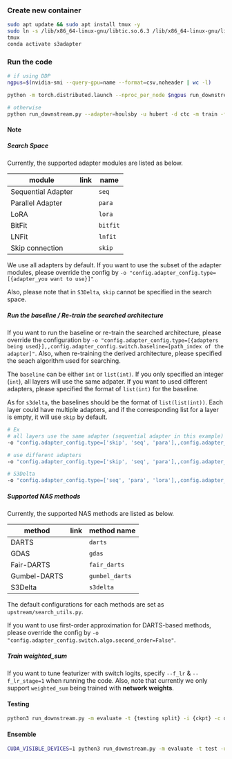 ### Create new container

```bash
sudo apt update && sudo apt install tmux -y
sudo ln -s /lib/x86_64-linux-gnu/libtic.so.6.3 /lib/x86_64-linux-gnu/libtinfow.so.6
tmux
conda activate s3adapter
```

### Run the code

```bash
# if using DDP
ngpus=$(nvidia-smi --query-gpu=name --format=csv,noheader | wc -l)

python -m torch.distributed.launch --nproc_per_node $ngpus run_downstream.py --adapter=houlsby -u hubert -d ctc -m train -f -n {exp dir name} -uac upstream/adapterConfig.yaml -c downstream/ctc/libriphone.yaml --ngpu ${ngpus} --online -o "config.runner.gradient_accumulate_steps={original_steps / ngpus}" --stage1_ratio=0.5

# otherwise
python run_downstream.py --adapter=houlsby -u hubert -d ctc -m train -f -n {exp_dir_name} -uac upstream/adapterConfig.yaml -c downstream/ctc/libriphone.yaml --online -o "config.adapter_config.type={your_search_space}" --stage1_ratio={steps_for_searching} --search_algo={NAS methods}
```

#### Note

##### Search Space

Currently, the supported adapter modules are listed as below.

| module | link | name |
|-|-|-|
| Sequential Adapter | | `seq`|
| Parallel Adapter | | `para`|
| LoRA | | `lora` |
| BitFit | | `bitfit` |
| LNFit | | `lnfit` |
| Skip connection || `skip` |

We use all adapters by default. If you want to use the subset of the adapter modules, please override the config by `-o "config.adapter_config.type=[{adapter_you want to use}]"`

Also, please note that in `S3Delta`, `skip` cannot be specified in the search space.

##### Run the baseline / Re-train the searched architecture

If you want to run the baseline or re-train the searched architecture, please override the configuration by `-o "config.adapter_config.type=[{adapters being used}],,config.adapter_config.switch.baseline=[path_index of the adapter]"`. Also, when re-training the derived architecture, please specified the seach algorithm used for searching.

The `baseline` can be either `int` or `list(int)`. If you only specified an integer (`int`), all layers will use the same adpater. If you want to used different adapters, please specified the format of `list(int)` for the baseline.

As for `s3delta`, the baselines should be the format of `list(list(int))`. Each layer could have multiple adapters, and if the corresponding list for a layer is empty, it will use `skip` by default.

```bash
# Ex
# all layers use the same adapter (sequential adapter in this example)
-o "config.adapter_config.type=['skip', 'seq', 'para'],,config.adapter_config.switch.baseline=1"

# use different adapters
-o "config.adapter_config.type=['skip', 'seq', 'para'],,config.adapter_config.switch.baseline=[0, 1, 2, 0, 0, 1, 1, 2, 2, 0, 1, 2]"

# S3Delta
-o "config.adapter_config.type=['seq', 'para', 'lora'],,config.adapter_config.switch.baseline=[[0, 1], [], [0, 2], [1], [0, 2], [], [1], [0, 2], [2], [], [1, 2], [1]]"
```

##### Supported NAS methods

Currently, the supported NAS methods are listed as below.

| method | link | method name |
|-|-|-|
| DARTS || `darts` |
| GDAS || `gdas`|
| Fair-DARTS || `fair_darts`|
| Gumbel-DARTS || `gumbel_darts`|
| S3Delta || `s3delta`|

The default configurations for each methods are set as `upstream/search_utils.py`.

If you want to use first-order approximation for DARTS-based methods, please override the config by `-o "config.adapter_config.switch.algo.second_order=False"`.

##### Train weighted_sum
If you want to tune featurizer with switch logits, specify `--f_lr` & `--f_lr_stage=1` when running the code. Also, note that currently we only support `weighted_sum` being trained with **network weights**.

#### Testing

```bash
python3 run_downstream.py -m evaluate -t {testing split} -i {ckpt} -c downstream/ctc/libriphone.yaml --adapter=houlsby -u hubert -d ctc -uac upstream/adapterConfig.yaml -n {exp name}
```

#### Ensemble

```bash
CUDA_VISIBLE_DEVICES=1 python3 run_downstream.py -m evaluate -t test -u wav2vec2 -d ctc -f -n test -o "config.adapter_config.type=['seq', 'para', 'lora']" --ensemble result/downstream/wav2vec2_pr_seq_bak/dev-best.ckpt result/downstream/wav2vec2_pr_para_bak/dev-best.ckpt result/downstream/wav2vec2_pr_para_bak/dev-best.ckpt --adapter=houlsby -c downstream/ctc/libriphone.yaml
```
